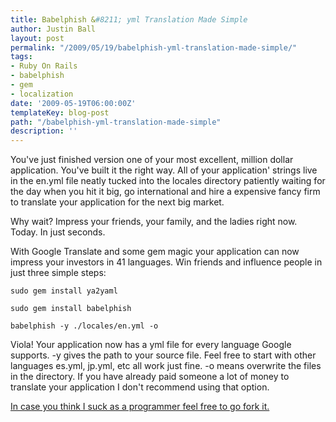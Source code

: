 ```yaml
---
title: Babelphish &#8211; yml Translation Made Simple
author: Justin Ball
layout: post
permalink: "/2009/05/19/babelphish-yml-translation-made-simple/"
tags:
- Ruby On Rails
- babelphish
- gem
- localization
date: '2009-05-19T06:00:00Z'
templateKey: blog-post
path: "/babelphish-yml-translation-made-simple"
description: ''
---
```


You've just finished version one of your most excellent, million dollar application. You've built it the right way. All of your application' strings live in the en.yml file neatly tucked into the locales directory patiently waiting for the day when you hit it big, go international and hire a expensive fancy firm to translate your application for the next big market.

Why wait? Impress your friends, your family, and the ladies right now. Today. In just seconds.

With Google Translate and some gem magic your application can now impress your investors in 41 languages. Win friends and influence people in just three simple steps:

    sudo gem install ya2yaml

    sudo gem install babelphish

    babelphish -y ./locales/en.yml -o


Viola! Your application now has a yml file for every language Google supports. -y gives the path to your source file. Feel free to start with other languages es.yml, jp.yml, etc all work just fine. -o means overwrite the files in the directory. If you have already paid someone a lot of money to translate your application I don't recommend using that option.

[In case you think I suck as a programmer feel free to go fork it.][1]

 [1]: http://github.com/jbasdf/babelphish/tree/master
